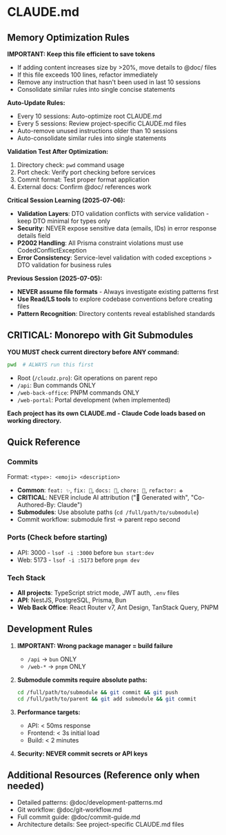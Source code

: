 # CLAUDE.md

## Memory Optimization Rules

**IMPORTANT: Keep this file efficient to save tokens**
- If adding content increases size by >20%, move details to @doc/ files
- If this file exceeds 100 lines, refactor immediately
- Remove any instruction that hasn't been used in last 10 sessions
- Consolidate similar rules into single concise statements

**Auto-Update Rules:**
- Every 10 sessions: Auto-optimize root CLAUDE.md
- Every 5 sessions: Review project-specific CLAUDE.md files
- Auto-remove unused instructions older than 10 sessions
- Auto-consolidate similar rules into single statements

**Validation Test After Optimization:**
1. Directory check: `pwd` command usage
2. Port check: Verify port checking before services
3. Commit format: Test proper format application
4. External docs: Confirm @doc/ references work

**Critical Session Learning (2025-07-06):**
- **Validation Layers**: DTO validation conflicts with service validation - keep DTO minimal for types only
- **Security**: NEVER expose sensitive data (emails, IDs) in error response details field
- **P2002 Handling**: All Prisma constraint violations must use CodedConflictException
- **Error Consistency**: Service-level validation with coded exceptions > DTO validation for business rules

**Previous Session (2025-07-05):**
- **NEVER assume file formats** - Always investigate existing patterns first
- **Use Read/LS tools** to explore codebase conventions before creating files
- **Pattern Recognition**: Directory contents reveal established standards

## CRITICAL: Monorepo with Git Submodules

**YOU MUST check current directory before ANY command:**
```bash
pwd  # ALWAYS run this first
```

- Root (`/cloudz.pro`): Git operations on parent repo
- `/api`: Bun commands ONLY 
- `/web-back-office`: PNPM commands ONLY
- `/web-portal`: Portal development (when implemented)

**Each project has its own CLAUDE.md - Claude Code loads based on working directory.**

## Quick Reference

### Commits
Format: `<type>: <emoji> <description>`
- **Common**: `feat: ✨`, `fix: 🐛`, `docs: 📝`, `chore: 🔧`, `refactor: ♻️`
- **CRITICAL**: NEVER include AI attribution ("🤖 Generated with", "Co-Authored-By: Claude")
- **Submodules**: Use absolute paths (`cd /full/path/to/submodule`)
- Commit workflow: submodule first → parent repo second

### Ports (Check before starting)
- API: 3000 - `lsof -i :3000` before `bun start:dev`
- Web: 5173 - `lsof -i :5173` before `pnpm dev`

### Tech Stack
- **All projects**: TypeScript strict mode, JWT auth, `.env` files
- **API**: NestJS, PostgreSQL, Prisma, Bun
- **Web Back Office**: React Router v7, Ant Design, TanStack Query, PNPM

## Development Rules

1. **IMPORTANT: Wrong package manager = build failure**
   - `/api` → `bun` ONLY
   - `/web-*` → `pnpm` ONLY

2. **Submodule commits require absolute paths:**
   ```bash
   cd /full/path/to/submodule && git commit && git push
   cd /full/path/to/parent && git add submodule && git commit
   ```

3. **Performance targets:**
   - API: < 50ms response
   - Frontend: < 3s initial load
   - Build: < 2 minutes

4. **Security: NEVER commit secrets or API keys**

## Additional Resources (Reference only when needed)
- Detailed patterns: @doc/development-patterns.md
- Git workflow: @doc/git-workflow.md
- Full commit guide: @doc/commit-guide.md
- Architecture details: See project-specific CLAUDE.md files